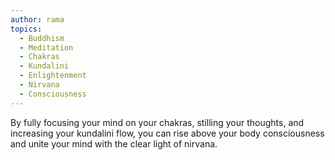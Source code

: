 ```yaml
---
author: rama
topics:
  - Buddhism
  - Meditation
  - Chakras
  - Kundalini
  - Enlightenment
  - Nirvana
  - Consciousness
---
```


By fully focusing your mind on your chakras, stilling your thoughts, and increasing your kundalini flow, you can rise above your body consciousness and unite your mind with the clear light of nirvana.

